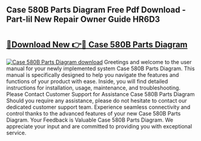 ## Case 580B Parts Diagram Free Pdf Download - Part-lil New Repair Owner Guide HR6D3

# <h2><a href="http://dfkn86d.blite.top/?on=Case+580B+Parts+Diagram">🔗Download New 👉🔴 Case 580B Parts Diagram</a></h2>

[![Case 580B Parts Diagram download](https://i.imgur.com/lujVjoI.png)](http://dfkn86d.blite.top/?on=Case+580B+Parts+Diagram)
Greetings and welcome to the user manual for your newly implemented system Case 580B Parts Diagram. This manual is specifically designed to help you navigate the features and functions of your product with ease. Inside, you will find detailed instructions for installation, usage, maintenance, and troubleshooting. Please Contact Customer Support for Assistance Case 580B Parts Diagram Should you require any assistance, please do not hesitate to contact our dedicated customer support team. Experience seamless connectivity and control thanks to the advanced features of your new Case 580B Parts Diagram. Your Feedback is Valuable Case 580B Parts Diagram. We appreciate your input and are committed to providing you with exceptional service.

